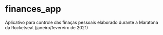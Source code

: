 # finances_app
Aplicativo para controle das finaças pessoais elaborado durante a Maratona da Rocketseat (janeiro/fevereiro de 2021)
